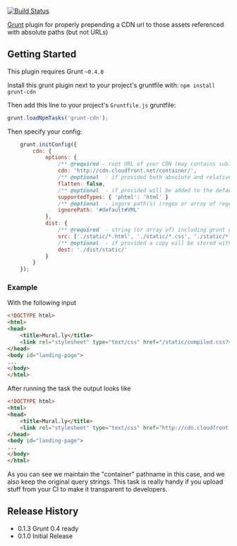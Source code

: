 [![Build Status](https://travis-ci.org/tactivos/grunt-cdn.png)](https://travis-ci.org/tactivos/grunt-cdn.png)


[Grunt][grunt] plugin for properly prepending a CDN url to those assets referenced with absolute paths (but not URLs)

## Getting Started
This plugin requires Grunt `~0.4.0`

Install this grunt plugin next to your project's gruntfile with: `npm install grunt-cdn`

Then add this line to your project's `Gruntfile.js` gruntfile:

```javascript
grunt.loadNpmTasks('grunt-cdn');
```

Then specify your config:

```javascript
    grunt.initConfig({
        cdn: {
            options: {
                /** @required - root URL of your CDN (may contains sub-paths as shown below) */
                cdn: 'http://cdn.cloudfront.net/container/',
                /** @optional  - if provided both absolute and relative paths will be converted */
                flatten: false,
                /** @optional  - if provided will be added to the default supporting types */
                supportedTypes: { 'phtml': 'html' }
                /** @optional  - ingore path(s) (regex or array of regexp) */
                ignorePath: '#default#VML'
            },
            dist: {
                /** @required  - string (or array of) including grunt glob variables */
                src: ['./static/*.html', './static/*.css', './static/*.soy'],
                /** @optional  - if provided a copy will be stored without modifying original file */
                dest: './dist/static/'
            }
        }
    });
```

### Example

With the following input

```html
<!DOCTYPE html>
<html>
<head>
    <title>Mural.ly</title>
    <link rel="stylesheet" type="text/css" href="/static/compiled.css?v=13512tyu3kds" />
</head>
<body id="landing-page">
...
</body>
</html>
```

After running the task the output looks like

```html
<!DOCTYPE html>
<html>
<head>
    <title>Mural.ly</title>
    <link rel="stylesheet" type="text/css" href="http://cdn.cloudfront.net/container/static/compiled.css?v=13512tyu3kds" />
</head>
<body id="landing-page">
...
</body>
</html>
```

As you can see we maintain the "container" pathname in this case, and we also keep the original
query strings. This task is really handy if you upload stuff from your CI to make it transparent
to developers.

## Release History
* 0.1.3 Grunt 0.4 ready
* 0.1.0 Initial Release

[grunt]: https://github.com/cowboy/grunt
